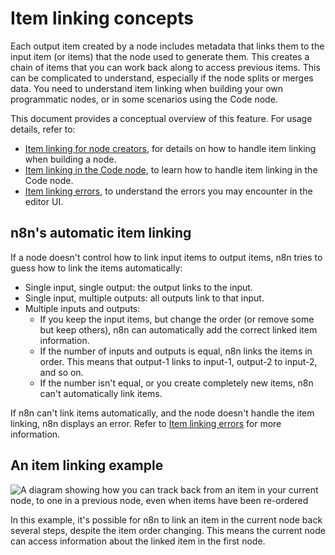 # Item linking concepts

Each output item created by a node includes metadata that links them to the input item (or items) that the node used to generate them. This creates a chain of items that you can work back along to access previous items. This can be complicated to understand, especially if the node splits or merges data. You need to understand item linking when building your own programmatic nodes, or in some scenarios using the Code node. 

This document provides a conceptual overview of this feature. For usage details, refer to:

* [Item linking for node creators](/data/data-mapping/data-item-linking/item-linking-node-building/), for details on how to handle item linking when building a node.
* [Item linking in the Code node](/data/data-mapping/data-item-linking/item-linking-code-node/), to learn how to handle item linking in the Code node.
* [Item linking errors](/data/data-mapping/data-item-linking/item-linking-errors/), to understand the errors you may encounter in the editor UI.

## n8n's automatic item linking

If a node doesn't control how to link input items to output items, n8n tries to guess how to link the items automatically:

* Single input, single output: the output links to the input.
* Single input, multiple outputs: all outputs link to that input.
* Multiple inputs and outputs:
	* If you keep the input items, but change the order (or remove some but keep others), n8n can automatically add the correct linked item information.
	* If the number of inputs and outputs is equal, n8n links the items in order. This means that output-1 links to input-1, output-2 to input-2, and so on.
	* If the number isn't equal, or you create completely new items, n8n can't automatically link items.

If n8n can't link items automatically, and the node doesn't handle the item linking, n8n displays an error. Refer to [Item linking errors](/data/data-mapping/data-item-linking/item-linking-errors/) for more information.

## An item linking example

![A diagram showing how you can track back from an item in your current node, to one in a previous node, even when items have been re-ordered](/_images/data/data-mapping/data-item-linking/item-linking.png)

In this example, it's possible for n8n to link an item in the current node back several steps, despite the item order changing. This means the current node can access information about the linked item in the first node.


